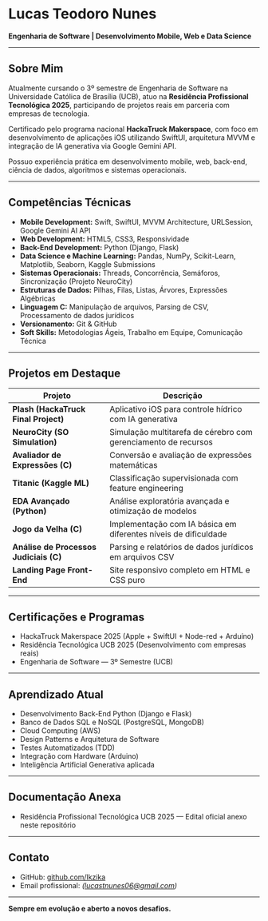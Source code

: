 # Lucas Teodoro Nunes

**Engenharia de Software | Desenvolvimento Mobile, Web e Data Science**

---

## Sobre Mim

Atualmente cursando o 3º semestre de Engenharia de Software na Universidade Católica de Brasília (UCB), atuo na **Residência Profissional Tecnológica 2025**, participando de projetos reais em parceria com empresas de tecnologia. 

Certificado pelo programa nacional **HackaTruck Makerspace**, com foco em desenvolvimento de aplicações iOS utilizando SwiftUI, arquitetura MVVM e integração de IA generativa via Google Gemini API.

Possuo experiência prática em desenvolvimento mobile, web, back-end, ciência de dados, algoritmos e sistemas operacionais.

---

## Competências Técnicas

- **Mobile Development:** Swift, SwiftUI, MVVM Architecture, URLSession, Google Gemini AI API
- **Web Development:** HTML5, CSS3, Responsividade
- **Back-End Development:** Python (Django, Flask)
- **Data Science e Machine Learning:** Pandas, NumPy, Scikit-Learn, Matplotlib, Seaborn, Kaggle Submissions
- **Sistemas Operacionais:** Threads, Concorrência, Semáforos, Sincronização (Projeto NeuroCity)
- **Estruturas de Dados:** Pilhas, Filas, Listas, Árvores, Expressões Algébricas
- **Linguagem C:** Manipulação de arquivos, Parsing de CSV, Processamento de dados jurídicos
- **Versionamento:** Git & GitHub
- **Soft Skills:** Metodologias Ágeis, Trabalho em Equipe, Comunicação Técnica

---

## Projetos em Destaque

| Projeto | Descrição |
|---------|-----------|
| **Plash (HackaTruck Final Project)** | Aplicativo iOS para controle hídrico com IA generativa |
| **NeuroCity (SO Simulation)** | Simulação multitarefa de cérebro com gerenciamento de recursos |
| **Avaliador de Expressões (C)** | Conversão e avaliação de expressões matemáticas |
| **Titanic (Kaggle ML)** | Classificação supervisionada com feature engineering |
| **EDA Avançado (Python)** | Análise exploratória avançada e otimização de modelos |
| **Jogo da Velha (C)** | Implementação com IA básica em diferentes níveis de dificuldade |
| **Análise de Processos Judiciais (C)** | Parsing e relatórios de dados jurídicos em arquivos CSV |
| **Landing Page Front-End** | Site responsivo completo em HTML e CSS puro |

---

## Certificações e Programas

- HackaTruck Makerspace 2025 (Apple + SwiftUI + Node-red + Arduíno)
- Residência Tecnológica UCB 2025 (Desenvolvimento com empresas reais)
- Engenharia de Software — 3º Semestre (UCB)

---

## Aprendizado Atual

- Desenvolvimento Back-End Python (Django e Flask)
- Banco de Dados SQL e NoSQL (PostgreSQL, MongoDB)
- Cloud Computing (AWS)
- Design Patterns e Arquitetura de Software
- Testes Automatizados (TDD)
- Integração com Hardware (Arduino)
- Inteligência Artificial Generativa aplicada

---

## Documentação Anexa

- Residência Profissional Tecnológica UCB 2025 — Edital oficial anexo neste repositório

---

## Contato

- GitHub: [github.com/lkzika](https://github.com/lucastnunes06)
- Email profissional: _(lucastnunes06@gmail.com)_

---

**Sempre em evolução e aberto a novos desafios.**
